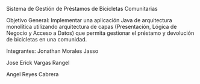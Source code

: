 Sistema de Gestión de Préstamos de Bicicletas Comunitarias


Objetivo General: Implementar una aplicación Java de arquitectura monolítica utilizando arquitectura de capas (Presentación, Lógica de Negocio y Acceso a Datos) que permita gestionar el préstamo y devolución de bicicletas en una comunidad.

Integrantes:
Jonathan Morales Jasso

Jose Erick Vargas Rangel

Angel Reyes Cabrera
